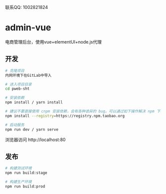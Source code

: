 联系QQ: 1002821824

# admin-vue
电商管理后台，使用vue+elementUI+node.js代理

## 开发

```bash
# 克隆项目
内网环境下在GitLab中导入

# 进入项目目录
cd pweb-sht

# 安装依赖
npm install / yarn install

# 建议不要直接使用 cnpm 安装依赖，会有各种诡异的 bug。可以通过如下操作解决 npm 下载速度慢的问题
npm install --registry=https://registry.npm.taobao.org

# 启动服务
npm run dev / yarn serve
```

浏览器访问 http://localhost:80

## 发布

```bash
# 构建测试环境
npm run build:stage

# 构建生产环境
npm run build:prod
```
